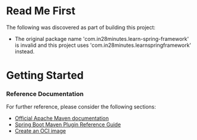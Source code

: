 # Read Me First
The following was discovered as part of building this project:

* The original package name 'com.in28minutes.learn-spring-framework' is invalid and this project uses 'com.in28minutes.learnspringframework' instead.

# Getting Started

### Reference Documentation
For further reference, please consider the following sections:

* [Official Apache Maven documentation](https://maven.apache.org/guides/index.html)
* [Spring Boot Maven Plugin Reference Guide](https://docs.spring.io/spring-boot/docs/3.2.5/maven-plugin/reference/html/)
* [Create an OCI image](https://docs.spring.io/spring-boot/docs/3.2.5/maven-plugin/reference/html/#build-image)

